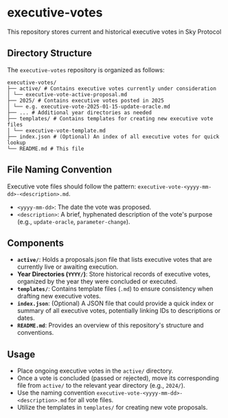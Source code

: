 # executive-votes

This repository stores current and historical executive votes in Sky Protocol

## Directory Structure

The `executive-votes` repository is organized as follows:

```
executive-votes/
├── active/ # Contains executive votes currently under consideration
│ └── executive-vote-active-proposal.md
├── 2025/ # Contains executive votes posted in 2025
│ └── e.g. executive-vote-2025-01-15-update-oracle.md
├── ... # Additional year directories as needed
├── templates/ # Contains templates for creating new executive vote files
│ └── executive-vote-template.md
├── index.json # (Optional) An index of all executive votes for quick lookup
└── README.md # This file
```

## File Naming Convention

Executive vote files should follow the pattern: `executive-vote-<yyyy-mm-dd>-<description>.md`.

- `<yyyy-mm-dd>`: The date the vote was proposed.
- `<description>`: A brief, hyphenated description of the vote's purpose (e.g., `update-oracle`, `parameter-change`).

## Components

- **`active/`**: Holds a proposals.json file that lists executive votes that are currently live or awaiting execution.
- **Year Directories (`YYYY/`)**: Store historical records of executive votes, organized by the year they were concluded or executed.
- **`templates/`**: Contains template files (`.md`) to ensure consistency when drafting new executive votes.
- **`index.json`**: (Optional) A JSON file that could provide a quick index or summary of all executive votes, potentially linking IDs to descriptions or dates.
- **`README.md`**: Provides an overview of this repository's structure and conventions.

## Usage

- Place ongoing executive votes in the `active/` directory.
- Once a vote is concluded (passed or rejected), move its corresponding file from `active/` to the relevant year directory (e.g., `2024/`).
- Use the naming convention `executive-vote-<yyyy-mm-dd>-<description>.md` for all vote files.
- Utilize the templates in `templates/` for creating new vote proposals.
